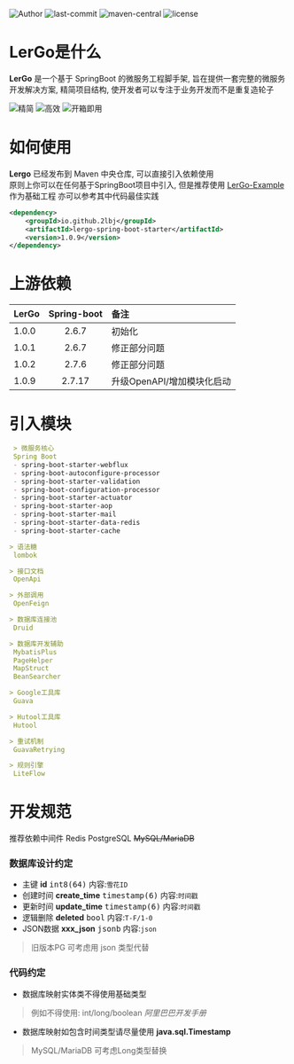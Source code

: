 ![Author](https://img.shields.io/badge/Author-hexLi-666699) ![last-commit](https://img.shields.io/github/last-commit/2lbj/lergo-spring-boot-starter) ![maven-central](https://img.shields.io/maven-central/v/io.github.2lbj/lergo-spring-boot-starter?link=https%3A%2F%2Fcentral.sonatype.com%2Fartifact%2Fio.github.2lbj%2Flergo-spring-boot-starter) ![license](https://img.shields.io/badge/license-GPLv3.0-orange)

# LerGo是什么

**LerGo** 是一个基于 SpringBoot 的微服务工程脚手架, 旨在提供一套完整的微服务开发解决方案, 精简项目结构,
使开发者可以专注于业务开发而不是重复造轮子

![精简](https://img.shields.io/badge/%23-%E7%B2%BE%E7%AE%80-4f8a7c)
![高效](https://img.shields.io/badge/%23-%E9%AB%98%E6%95%88-4f8a7c)
![开箱即用](https://img.shields.io/badge/%23-%E5%BC%80%E7%AE%B1%E5%8D%B3%E7%94%A8-4f8a7c)

# 如何使用

**Lergo** 已经发布到 Maven 中央仓库, 可以直接引入依赖使用  
原则上你可以在任何基于SpringBoot项目中引入, 但是推荐使用 [LerGo-Example](https://github.com/2lbj/LerGo-Example) 作为基础工程
亦可以参考其中代码最佳实践

```xml
<dependency>
    <groupId>io.github.2lbj</groupId>
    <artifactId>lergo-spring-boot-starter</artifactId>
    <version>1.0.9</version>
</dependency>
```

# 上游依赖

| LerGo | Spring-boot | 备注                |
|:------|:-----------:|:------------------|
| 1.0.0 |    2.6.7    | 初始化               |
| 1.0.1 |    2.6.7    | 修正部分问题            |
| 1.0.2 |    2.7.6    | 修正部分问题            |
| 1.0.9 |   2.7.17    | 升级OpenAPI/增加模块化启动 |

# 引入模块

```markdown
 > 微服务核心
 Spring Boot
 - spring-boot-starter-webflux
 - spring-boot-autoconfigure-processor
 - spring-boot-starter-validation
 - spring-boot-configuration-processor
 - spring-boot-starter-actuator
 - spring-boot-starter-aop
 - spring-boot-starter-mail
 - spring-boot-starter-data-redis
 - spring-boot-starter-cache

> 语法糖
 lombok

> 接口文档
 OpenApi

> 外部调用
 OpenFeign

> 数据库连接池
 Druid

> 数据库开发辅助
 MybatisPlus
 PageHelper
 MapStruct
 BeanSearcher

> Google工具库
 Guava

> Hutool工具库
 Hutool

> 重试机制
 GuavaRetrying

> 规则引擎
 LiteFlow 
```

# 开发规范

推荐依赖中间件 Redis PostgreSQL ~~MySQL/MariaDB~~

### 数据库设计约定

* 主键 **id** <kbd>int8(64)</kbd> 内容:`雪花ID`
* 创建时间 **create_time** <kbd>timestamp(6)</kbd> 内容:`时间戳`
* 更新时间 **update_time** <kbd>timestamp(6)</kbd> 内容:`时间戳`
* 逻辑删除 **deleted** <kbd>bool</kbd> 内容:`T-F/1-0`
* JSON数据 **xxx_json** <kbd>jsonb</kbd> 内容:`json`

> 旧版本PG 可考虑用 json 类型代替

### 代码约定

* 数据库映射实体类不得使用基础类型

> 例如不得使用: int/long/boolean *阿里巴巴开发手册*

* 数据库映射如包含时间类型请尽量使用 **java.sql.Timestamp**

> MySQL/MariaDB 可考虑Long类型替换
